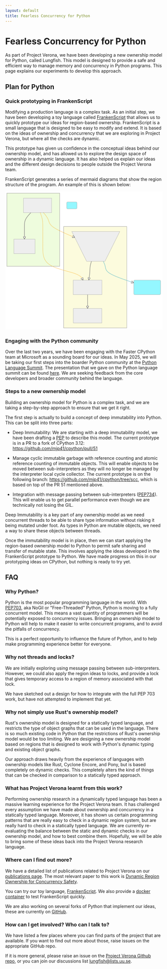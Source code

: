 ```yaml
---
layout: default
title: Fearless Concurrency for Python
---
```


# Fearless Concurrency for Python

As part of Project Verona, we have been developing a new ownership model for Python, called Lungfish.
This model is designed to provide a safe and efficient way to manage memory and concurrency in Python programs.
This page explains our experiments to develop this approach.


## Plan for Python

### Quick prototyping in FrankenScript

Modifying a production language is a complex task.
As an initial step, we have been developing a toy language called [FrankenScript](https://github.com/fxpl/frankenscript) that allows us to quickly prototype our ideas for region-based ownership.
FrankenScript is a small language that is designed to be easy to modify and extend.
It is based on the ideas of ownership and concurrency that we are exploring in Project Verona, but where all the checks are dynamic.

This prototype has given us confidence in the conceptual ideas behind our ownership model, and has allowed us to explore the design space of ownership in a dynamic language.
It has also helped us explain our ideas and the different design decisions to people outside the Project Verona team.


FrankenScript generates a series of mermaid diagrams that show the region structure of the program.  An example of this is shown below:

![mermaidexample](assets/images/mermaidexample.svg)

### Engaging with the Python community

Over the last two years, we have been engaging with the Faster CPython team at Microsoft as a sounding board for our ideas.
In May 2025, we will be taking our first steps into the boarder Python community at the [Python Language Summit](https://us.pycon.org/2025/events/language-summit/).
The presentation that we gave on the Python language summit can be found [here](https://wrigstad.com/summit-presentation-final.pdf).
We are seeking feedback from the core developers and broader community behind the language.

### Steps to a new ownership model

Building an ownership model for Python is a complex task, and we are taking a step-by-step approach to ensure that we get it right.

The first step is actually to build a concept of deep immutability into Python.  This can be split into three parts:

* Deep Immutability: We are starting with a deep immutability model, we have been drafting a [PEP](https://github.com/TobiasWrigstad/peps/pull/8) to describe this model.
  The current prototype is in a PR to a fork of CPython 3.12: https://github.com/mjp41/cpython/pull/51

* Manage cyclic immutable garbage with reference counting and 
  atomic reference counting of immutable objects. This will enable objects to be moved between sub-interpreters as they will no longer be managed by the interpreter local cycle collector.
  The current prototype is on the following branch: https://github.com/mjp41/cpython/tree/scc, which is based on top of the PR 51 mentioned above.

* Integration with message passing between sub-interpreters ([PEP734](https://peps.python.org/pep-0734/)).  This will enable us to get parallel performance even though we are technically not losing the GIL.

Deep Immutability is a key part of any ownership model as we need concurrent threads to be able to share type information without risking it being mutated under foot.
As types in Python are mutable objects, we need a way to share these objects between threads.

Once the immutability model is in place, then we can start applying the region-based ownership model to Python to permit safe sharing and transfer of mutable state.
This involves applying the ideas developed in the FrankenScript prototype to Python.
We have made progress on this in our prototyping ideas on CPython, but nothing is ready to try yet.

## FAQ

### Why Python?

Python is the most popular programming language in the world.
With [PEP703](https://peps.python.org/pep-0703/), aka NoGil or "Free-Threaded" Python, Python is moving to a fully concurrent model.
This means a vast quantity of programmers will be potentially exposed to concurrency issues.
Bringing an ownership model to Python will help to make it easier to write concurrent programs, and to avoid the pitfalls of concurrency.

This is a perfect opportunity to influence the future of Python, and to help make programming experience better for everyone.

### Why not threads and locks?

We are initially exploring using message passing between sub-interpreters.  However, we could also apply the region ideas to locks, and provide a lock that gives temporary access to a region of memory associated with that lock.

We have sketched out a design for how to integrate with the full PEP 703 work, but have not attempted to implement that yet.

### Why not simply use Rust's ownership model?

Rust's ownership model is designed for a statically typed language, and restricts the type of object graphs that can be used in the language.
There is so much existing code in Python that the restrictions of Rust's ownership model would be too limiting.
We are designing a new ownership model based on regions that is designed to work with Python's dynamic typing and existing object graphs.

Our approach draws heavily from the experience of languages with ownership models like Rust, Cyclone Encore, and Pony, but is based completely on dynamic checks.  This completely alters the kind of things that can be checked in comparison to a statically typed approach.

### What has Project Verona learnt from this work?

Performing ownership research in a dynamically typed language has been a massive learning experience for the Project Verona team.
It has challenged every assumption we have made about ownership and concurrency in a statically typed language.
Moreover, it has shown us certain programming patterns that are really easy to check in a dynamic region system, but are really hard to check in a statically typed language.
We are currently re-evaluating the balance between the static and dynamic checks in our ownership model, and how to best combine them.  Hopefully, we will be able to bring some of these ideas back into the Project Verona research language.

### Where can I find out more?

We have a detailed list of publications related to Project Verona on our [publications page](./publications.html).
The most relevant paper to this work is [Dynamic Region Ownership for Concurrency Safety](https://www.microsoft.com/en-us/research/publication/dynamic-region-ownership-for-concurrency-safety/).

You can try our toy language, [FrankenScript](https://github.com/fxpl/frankenscript).
We also provide a [docker container](https://github.com/microsoft/verona-artifacts/tree/main/frankenscript) to test FrankenScript quickly.

We are also working on several forks of Python that implement our ideas, these are currently on [GitHub](https://github.com/mjp41/cpython).


### How can I get involved?  Who can I talk to?

We have listed a few places where you can find parts of the project that are available.
If you want to find out more about those, raise issues on the appropriate GitHub repo. 

If it is more general, please raise an issue on the [Project Verona Github repo](https://github.com/microsoft/verona/),
or you can join our discussions list [lungfish@lists.uu.se](https://lists.uu.se/sympa/info/lungfish).